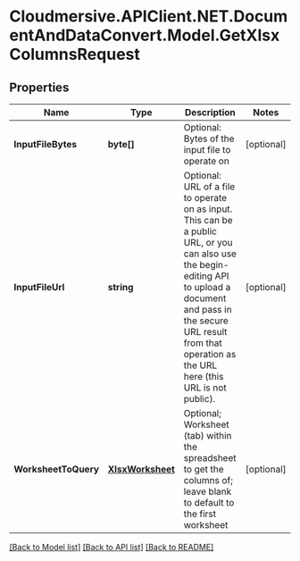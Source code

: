 # Cloudmersive.APIClient.NET.DocumentAndDataConvert.Model.GetXlsxColumnsRequest
## Properties

Name | Type | Description | Notes
------------ | ------------- | ------------- | -------------
**InputFileBytes** | **byte[]** | Optional: Bytes of the input file to operate on | [optional] 
**InputFileUrl** | **string** | Optional: URL of a file to operate on as input.  This can be a public URL, or you can also use the begin-editing API to upload a document and pass in the secure URL result from that operation as the URL here (this URL is not public). | [optional] 
**WorksheetToQuery** | [**XlsxWorksheet**](XlsxWorksheet.md) | Optional; Worksheet (tab) within the spreadsheet to get the columns of; leave blank to default to the first worksheet | [optional] 

[[Back to Model list]](../README.md#documentation-for-models) [[Back to API list]](../README.md#documentation-for-api-endpoints) [[Back to README]](../README.md)

